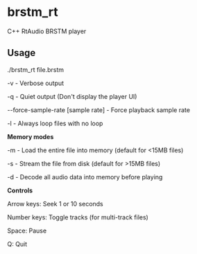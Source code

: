 # brstm_rt
C++ RtAudio BRSTM player

## Usage
./brstm_rt file.brstm

-v - Verbose output

-q - Quiet output (Don't display the player UI)

--force-sample-rate [sample rate] - Force playback sample rate

-l - Always loop files with no loop

**Memory modes**

-m - Load the entire file into memory (default for <15MB files)

-s - Stream the file from disk (default for >15MB files)

-d - Decode all audio data into memory before playing

**Controls**

Arrow keys: Seek 1 or 10 seconds

Number keys: Toggle tracks (for multi-track files)

Space: Pause

Q: Quit
